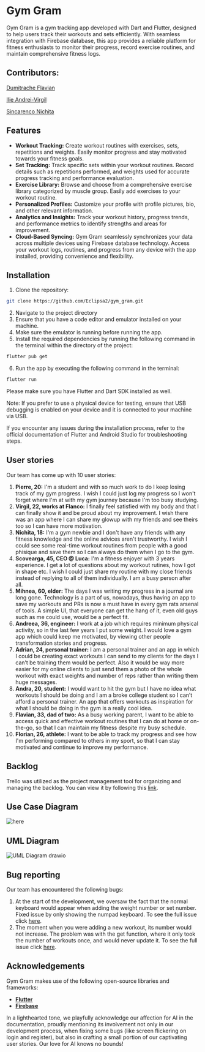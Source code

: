 # Gym Gram

Gym Gram is a gym tracking app developed with Dart and Flutter, designed to help users track their workouts and sets efficiently. With seamless integration with Firebase database, this app provides a reliable platform for fitness enthusiasts to monitor their progress, record exercise routines, and maintain comprehensive fitness logs.

## Contributors:
[Dumitrache Flavian](https://github.com/flaviiG)

[Ilie Andrei-Virgil](https://github.com/Eclipsa2)

[Sincarenco Nichita](https://github.com/snichita817)

## Features
* **Workout Tracking:** Create workout routines with exercises, sets, repetitions and weights. Easily monitor progress and stay motivated towards your fitness goals.
* **Set Tracking:** Track specific sets within your workout routines. Record details such as repetitions performed, and weights used for accurate progress tracking and performance evaluation.
* **Exercise Library:** Browse and choose from a comprehensive exercise library categorized by muscle group. Easily add exercises to your workout routine.
* **Personalized Profiles:** Customize your profile with profile pictures, bio, and other relevant information.
* **Analytics and Insights:** Track your workout history, progress trends, and performance metrics to identify strengths and areas for improvement.
* **Cloud-Based Syncing:** Gym Gram seamlessly synchronizes your data across multiple devices using Firebase database technology. Access your workout logs, routines, and progress from any device with the app installed, providing convenience and flexibility.

## Installation
1. Clone the repository:  
 ```bash
 git clone https://github.com/Eclipsa2/gym_gram.git
 ```
2. Navigate to the project directory
3. Ensure that you have a code editor and emulator installed on your machine.
4. Make sure the emulator is running before running the app.
5. Install the required dependencies by running the following command in the terminal within the directory of the project:
```bash 
flutter pub get
```
6. Run the app by executing the following command in the terminal:
```bash
flutter run
```
Please make sure you have Flutter and Dart SDK installed as well.

Note: If you prefer to use a physical device for testing, ensure that USB debugging is enabled on your device and it is connected to your machine via USB.

If you encounter any issues during the installation process, refer to the official documentation of Flutter and Android Studio for troubleshooting steps.

## User stories
Our team has come up with 10 user stories:
1. **Pierre, 20:** I'm a student and with so much work to do I keep losing track of my gym progress. I wish I could just log my progress so I won't forget where I'm at with my gym journey because I'm too busy studying.
2. **Virgil, 22, works at Flanco:** I finally feel satisfied with my body and that I can finally show it and be proud about my improvement. I wish there was an app where I can share my glowup with my friends and see theirs too so I can have more motivation.
3. **Nichita, 18:** I'm a gym newbie and I don't have any friends with any fitness knowledge and the online advices aren't trustworthy. I wish I could see some real-time workout routines from people with a good phisique and save them so I can always do them when I go to the gym.
4. **Scovearga, 45, CEO @ Luca:** I'm a fitness enjoyer with 3 years experience. I get a lot of questions about my workout rutines, how I got in shape etc. I wish I could just share my routine with my close friends instead of replying to all of them individually. I am a busy person after all.
5. **Mihnea, 60, elder:** The days I was writing my progress in a journal are long gone. Technology is a part of us, nowadays, thus having an app to save my workouts and PRs is now a must have in every gym rats arsenal of tools. A simple UI, that everyone can get the hang of it, even old guys such as me could use, would be a perfect fit.
6. **Andreea, 36, engineer:** I work at a job which requires minimum physical activity, so in the last few years I put some weight. I would love a gym app which could keep me motivated, by viewing other people transformation stories and progress.
7. **Adrian, 24, personal trainer:** I am a personal trainer and an app in which I could be creating exact workouts I can send to my clients for the days I can’t be training them would be perfect. Also it would be way more easier for my online clients to just send them a photo of the whole workout with exact weights and number of reps rather than writing them huge messages.
8. **Andra, 20, student:** I would want to hit the gym but I have no idea what workouts I should be doing and I am a broke college student so I can’t afford a personal trainer. An app that offers workouts as inspiration for what I should be doing in the gym is a really cool idea.
9. **Flavian, 33, dad of two:** As a busy working parent, I want to be able to access quick and effective workout routines that I can do at home or on-the-go, so that I can maintain my fitness despite my busy schedule.
10. **Florian, 26, athlete:** I want to be able to track my progress and see how I'm performing compared to others in my sport, so that I can stay motivated and continue to improve my performance.

## Backlog
Trello was utilized as the project management tool for organizing and managing the backlog. You can view it by following this [link](https://trello.com/b/ywzcNM8o/progres).

## Use Case Diagram
![here](https://github.com/Eclipsa2/gym_gram/assets/89789148/b4d2fe3c-8123-429b-8c7b-9b2e211f70c4)

## UML Diagram
![UML Diagram drawio](https://github.com/Eclipsa2/gym_gram/assets/89789148/d2d10f6d-a16e-4f00-a5d0-a69933012eda)

## Bug reporting
Our team has encountered the following bugs:
1. At the start of the development, we oversaw the fact that the normal keyboard would appear when adding the weight number or set number. Fixed issue by only showing the numpad keyboard. To see the full issue click [here](https://github.com/Eclipsa2/gym_gram/issues/1).
2. The moment when you were adding a new workout, its number would not increase. The problem was with the get function, where it only took the number of workouts once, and would never update it. To see the full issue click [here](https://github.com/Eclipsa2/gym_gram/issues/2).

## Acknowledgements
Gym Gram makes use of the following open-source libraries and frameworks:
* **[Flutter](https://flutter.dev)**
* **[Firebase](https://firebase.google.com)**  

In a lighthearted tone, we playfully acknowledge our affection for AI in the documentation, proudly mentioning its involvement not only in our development process, when fixing some bugs (like screen flickering on login and register), but also in crafting a small portion of our captivating user stories. Our love for AI knows no bounds!

